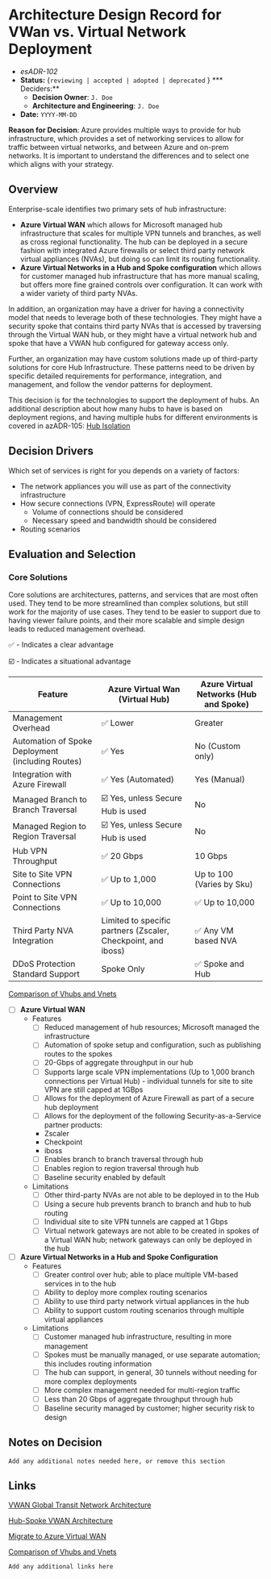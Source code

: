 # Architecture Design Record for VWan vs. Virtual Network Deployment
<!-- Fill in all code blocked items - example: `J. Doe` -->
* *esADR-102*
* **Status:** {``reviewing | accepted | adopted | deprecated`` } <!-- Status of the decision -->
*** Deciders:**
  * **Decision Owner**: `J. Doe`<!-- Team members who are accountable for this decision -->
  * **Architecture and Engineering**: `J. Doe`<!-- Technical team members who contributed to the decision -->
* **Date:**  `YYYY-MM-DD` <!-- {YYYY-MM-DD when the decision was last updated} -->

**Reason for Decision**: Azure provides multiple ways to provide for hub infrastructure, which provides a set of networking services to allow for traffic between virtual networks, and between Azure and on-prem networks.  It is important to understand the differences and to select one which aligns with your strategy.

## Overview

Enterprise-scale identifies two primary sets of hub infrastructure:

* **Azure Virtual WAN** which allows for Microsoft managed hub infrastructure that scales for multiple VPN tunnels and branches, as well as cross regional functionality.  The hub can be deployed in a secure fashion with integrated Azure firewalls or select third party network virtual appliances (NVAs), but doing so can limit its routing functionality.
* **Azure Virtual Networks in a Hub and Spoke configuration** which allows for customer managed hub infrastructure that has more manual scaling, but offers more fine grained controls over configuration.  It can work with a wider variety of third party NVAs.

In addition, an organization may have a driver for having a connectivity model that needs to leverage both of these technologies.  They might have a security spoke that contains third party NVAs that is accessed by traversing through the Virtual WAN hub, or they might have a virtual network hub and spoke that have a VWAN hub configured for gateway access only.

Further, an organization may have custom solutions made up of third-party solutions for core Hub Infrastructure.  These patterns need to be driven by specific detailed requirements for performance, integration, and management, and follow the vendor patterns for deployment.

This decision is for the technologies to support the deployment of hubs.  An additional description about how many hubs to have is based on deployment regions, and having multiple hubs for different environments is covered in azADR-105: [Hub Isolation](.\AzADR-105-hubIsolation.md)

## Decision Drivers

Which set of services is right for you depends on a variety of factors:

* The network appliances you will use as part of the connectivity infrastructure
* How secure connections (VPN, ExpressRoute) will operate
  * Volume of connections should be considered
  * Necessary speed and bandwidth should be considered
* Routing scenarios
<!-- these decisions will be covered in AzADR-101 - 103 -->

## Evaluation and Selection

<!-- For each [ ] instance, convert it to a [x] to mark if it is of interest; this "checks" the box when viewed.  Features should be checked if the feature is needed or desireable; Limitations should be checked if they prevent desired outcomes or are otherwise undesirable.  While each Feature or Limit may matter differently, by understanding which items are important will help you make your decision. -->

### Core Solutions

Core solutions are architectures, patterns, and services that are most often used.  They tend to be more streamlined than complex solutions, but still work for the majority of use cases.  They tend to be easier to support due to having viewer failure points, and their more scalable and simple design leads to reduced management overhead.

✅ - Indicates a clear advantage

☑️ - Indicates a situational advantage

| Feature | Azure Virtual Wan (Virtual Hub) | Azure Virtual Networks (Hub and Spoke)|
|-|-|-|
| Management Overhead| ✅ Lower | Greater
| Automation of Spoke Deployment (including Routes) | ✅ Yes | No (Custom only) |
| Integration with Azure Firewall | ✅ Yes (Automated) | Yes (Manual) |
| Managed Branch to Branch Traversal | ☑️ Yes, unless Secure Hub is used | No |
| Managed Region to Region Traversal | ☑️ Yes, unless Secure Hub is used | No |
| Hub VPN Throughput | ✅ 20 Gbps | 10 Gbps |
| Site to Site VPN Connections | ✅ Up to 1,000 | Up to 100 (Varies by Sku) |
| Point to Site VPN Connections | ✅ Up to 10,000 | ✅ Up to 10,000 |
| Third Party NVA Integration | Limited to specific partners (Zscaler, Checkpoint,  and iboss) | ✅ Any VM based NVA |
| DDoS Protection Standard Support | Spoke Only | ✅ Spoke and Hub |

[Comparison of Vhubs and Vnets](https://docs.microsoft.com/azure/firewall-manager/vhubs-and-vnets#comparison)

* [ ] **Azure Virtual WAN**
  * Features
    * [ ] Reduced management of hub resources; Microsoft managed the infrastructure
    * [ ] Automation of spoke setup and configuration, such as publishing routes to the spokes
    * [ ] 20-Gbps of aggregate throughput in our hub
    * [ ] Supports large scale VPN implementations (Up to 1,000 branch connections per Virtual Hub) - individual tunnels for site to site VPN are still capped at 1GBps
    * [ ] Allows for the deployment of Azure Firewall as part of a secure hub deployment
    * [ ] Allows for the deployment of the following Security-as-a-Service partner products:
    * Zscaler
    * Checkpoint
    * iboss
    * [ ] Enables branch to branch traversal through hub
    * [ ] Enables region to region traversal through hub
    * [ ] Baseline security enabled by default
  * Limitations
    * [ ] Other third-party NVAs are not able to be deployed in to the Hub
    * [ ] Using a secure hub prevents branch to branch and hub to hub routing
    * [ ] Individual site to site VPN tunnels are capped at 1 Gbps
    * [ ] Virtual network gateways are not able to be created in spokes of a Virtual WAN hub; network gateways can only be deployed in the hub

* [ ] **Azure Virtual Networks in a Hub and Spoke Configuration**
  * Features
    * [ ] Greater control over hub; able to place multiple VM-based services in to the hub
    * [ ] Ability to deploy more complex routing scenarios
    * [ ] Ability to use third party network virtual appliances in the hub
    * [ ] Ability to support custom routing scenarios through multiple virtual appliances
  * Limitations
    * [ ] Customer managed hub infrastructure, resulting in more management
    * [ ] Spokes must be manually managed, or use separate automation; this includes routing information
    * [ ] The hub can support, in general, 30 tunnels without needing for more complex deployments
    * [ ] More complex management needed for multi-region traffic
    * [ ] Less than 20 Gbps of aggregate throughput through hub
    * [ ] Baseline security managed by customer; higher security risk to design

## Notes on Decision

`` Add any additional notes needed here, or remove this section ``

## Links

[VWAN Global Transit Network Architecture](https://docs.microsoft.com/azure/virtual-wan/virtual-wan-global-transit-network-architecture)

[Hub-Spoke VWAN Architecture](https://docs.microsoft.com/azure/architecture/networking/hub-spoke-vwan-architecture)

[Migrate to Azure Virtual WAN](https://docs.microsoft.com/azure/virtual-wan/migrate-from-hub-spoke-topology)

[Comparison of Vhubs and Vnets](https://docs.microsoft.com/azure/firewall-manager/vhubs-and-vnets#comparison)

`Add any additional links here`
